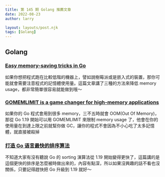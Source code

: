 ```yaml
---
title: 第 145 期 Golang 推薦文章
date: 2022-08-23
author: larry

layout: layouts/post.njk
tags: [Golang]
---
```


## Golang

### [Easy memory-saving tricks in Go](https://www.ribice.ba/golang-memory-savings/)

如果你想把程式跑在比較低階的機器上，譬如說樹莓派或是嵌入式的裝置，那你可能就會需要注意程式的記憶體使用量。這篇文章講了三種的方法來降低 memory usage，都非常簡單很容易就能做到哦～

### [GOMEMLIMIT is a game changer for high-memory applications](https://weaviate.io/blog/2022/08/GOMEMLIMIT-a-Game-Changer-for-High-Memory-Applications.html)

如果你的 Go 程式會用到很多 memory，三不五時就會 OOM(Out Of Memory)，那從 Go 1.19 開始可以用 GOMEMLIMIT 來限制 memory usage 了，他會在你的使用量在到達上限之前就幫你做 GC，讓你的程式不會因為不小心吃了太多記憶體，就直接被殺掉

### [打造 Go 语言最快的排序算法](https://blog.csdn.net/ByteDanceTech/article/details/124464192)

不知道大家有沒有聽說 Go 的 sorting 演算法從 1.19 開始變得更快了，這篇講的是這個更快的排序是怎麼被時做出來的，內容有點深，所以如果沒興趣的話不看也沒關係，只要記得趕快把 Go 升級到 1.19 就好～

